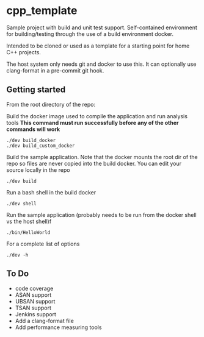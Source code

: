 # cpp_template
Sample project with build and unit test support. Self-contained environment for building/testing through the use of a build environment docker.

Intended to be cloned or used as a template for a starting point for home C++ projects.

The host system only needs git and docker to use this. It can optionally use clang-format in a pre-commit git hook.

## Getting started
From the root directory of the repo:

Build the docker image used to compile the application and run analysis tools
**This command must run successfully before any of the other commands will work**
```
./dev build_docker
./dev build_custom_docker
```
Build the sample application. Note that the docker mounts the root dir of the repo so files are never copied into the build docker. You can edit your source locally in the repo
```
./dev build
```
Run a bash shell in the build docker
```
./dev shell
```
Run the sample application (probably needs to be run from the docker shell vs the host shell)f
```
./bin/HelloWorld
```    
For a complete list of options
```
./dev -h
```
## To Do
- code coverage
- ASAN support
- UBSAN support
- TSAN support
- Jenkins support
- Add a clang-format file
- Add performance measuring tools
